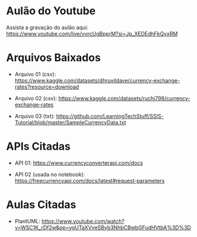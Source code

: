 # Aulão do Youtube
Assista a gravação do aulão aqui: https://www.youtube.com/live/vvrcUgBpprM?si=Jp_XEDEdhFkQyxRM

# Arquivos Baixados
- Arquivo 01 (csv): https://www.kaggle.com/datasets/dhruvildave/currency-exchange-rates?resource=download

- Arquivo 02 (csv): https://www.kaggle.com/datasets/ruchi798/currency-exchange-rates

- Arquivo 03 (txt): https://github.com/LearningTechStuff/SSIS-Tutorial/blob/master/SampleCurrencyData.txt
# APIs Citadas
- API 01: https://www.currencyconverterapi.com/docs

- API 02 (usada no notebook): https://freecurrencyapi.com/docs/latest#request-parameters 

# Aulas Citadas
- PlantUML: https://www.youtube.com/watch?v=WSC1K_rDf2w&pp=ygUTaXVyeSByb3NhbCBwbGFudHVtbA%3D%3D
